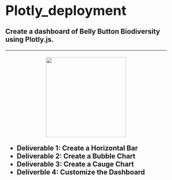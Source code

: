 ## **<h1 align="justify"> Plotly_deployment**
  
  Create a dashboard of Belly Button Biodiversity using Plotly.js.
	
---


  
<p align="center">
  <img width="250" src=https://github.com/sharifbhuiyan/plotly_deployment/blob/main/images/Dashboard.png
</p>
	

	
 
 
- Deliverable 1: Create a Horizontal Bar
- Deliverable 2: Create a Bubble Chart
- Deliverable 3: Create a Cauge Chart
- Deliverble 4: Customize the Dashboard  
    
